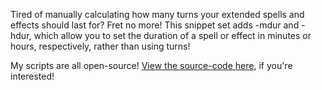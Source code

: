 Tired of manually calculating how many turns your extended spells and effects should last for? Fret no more! This snippet set adds -mdur and -hdur, which allow you to set the duration of a spell or effect in minutes or hours, respectively, rather than using turns!

My scripts are all open-source! [View the source-code here](https://github.com/Undeemiss/Avrae-Scripts), if you're interested!
